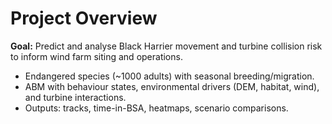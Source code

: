 # Project Overview

**Goal:** Predict and analyse Black Harrier movement and turbine collision risk to inform wind farm siting and operations.

- Endangered species (~1000 adults) with seasonal breeding/migration.
- ABM with behaviour states, environmental drivers (DEM, habitat, wind), and turbine interactions.
- Outputs: tracks, time-in-BSA, heatmaps, scenario comparisons.